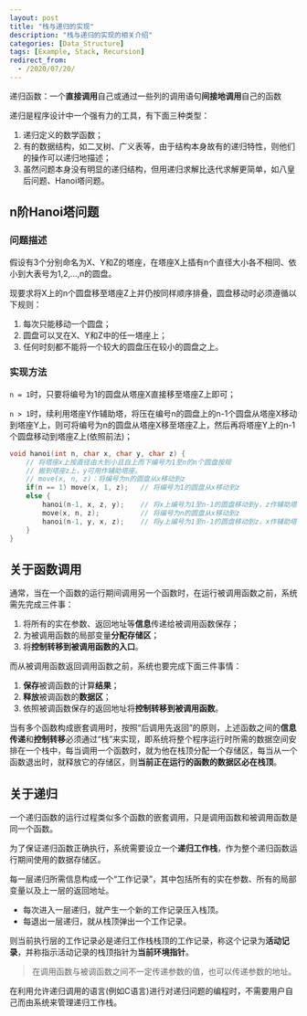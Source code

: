 ```yaml
---
layout: post
title: "栈与递归的实现"
description: "栈与递归的实现的相关介绍"
categories: [Data_Structure]
tags: [Example, Stack, Recursion]
redirect_from:
  - /2020/07/20/
---
```


递归函数：一个**直接调用**自己或通过一些列的调用语句**间接地调用**自己的函数

递归是程序设计中一个强有力的工具，有下面三种类型：

1. 递归定义的数学函数；
2. 有的数据结构，如二叉树、广义表等，由于结构本身故有的递归特性，则他们的操作可以递归地描述；
3. 虽然问题本身没有明显的递归结构，但用递归求解比迭代求解更简单，如八皇后问题、Hanoi塔问题。

## n阶Hanoi塔问题

### 问题描述

假设有3个分别命名为X、Y和Z的塔座，在塔座X上插有n个直径大小各不相同、依小到大表号为1,2,...,n的圆盘。

现要求将X上的n个圆盘移至塔座Z上并仍按同样顺序排叠，圆盘移动时必须遵循以下规则：

1. 每次只能移动一个圆盘；
2. 圆盘可以叉在X、Y和Z中的任一塔座上；
3. 任何时刻都不能将一个较大的圆盘压在较小的圆盘之上。

### 实现方法

`n = 1`时，只要将编号为1的圆盘从塔座X直接移至塔座Z上即可；

`n > 1`时，续利用塔座Y作辅助塔，将压在编号n的圆盘上的n-1个圆盘从塔座X移动到塔座Y上，则可将编号为n的圆盘从塔座X移至塔座Z上，然后再将塔座Y上的n-1个圆盘移动到塔座Z上(依照前法)；

```c
void hanoi(int n, char x, char y, char z) {
	// 将塔座x上按直径由大到小且自上而下编号为1至n的n个圆盘按规
	// 搬到塔座z上，y可用作辅助塔座。
	// move(x, n, z)：将编号为n的圆盘从x移动到z
	if(n == 1) move(x, 1, z);	// 将编号为1的圆盘从x移动到z
	else {
		hanoi(n-1, x, z, y);	// 将x上编号为1至n-1的圆盘移动到y，z作辅助塔
		move(x, n, z);			// 将编号为n的圆盘从x移动到z
		hanoi(n-1, y, x, z);	// 将y上编号为1至n-1的圆盘移动到z，x作辅助塔
	}
}
```

## 关于函数调用

通常，当在一个函数的运行期间调用另一个函数时，在运行被调用函数之前，系统需先完成三件事：

1. 将所有的实在参数、返回地址等**信息**传递给被调用函数保存；
2. 为被调用函数的局部变量**分配存储区**；
3. 将**控制转移到被调用函数的入口**。

而从被调用函数返回调用函数之前，系统也要完成下面三件事情：

1. **保存**被调函数的计算**结果**；
2. **释放**被调函数的**数据区**；
3. 依照被调函数保存的返回地址将**控制转移到被调用函数**。

当有多个函数构成嵌套调用时，按照“后调用先返回”的原则，上述函数之间的**信息传递**和**控制转移**必须通过“栈”来实现，即系统将整个程序运行时所需的数据空间安排在一个栈中，每当调用一个函数时，就为他在栈顶分配一个存储区，每当从一个函数退出时，就释放它的存储区，则**当前正在运行的函数的数据区必在栈顶**。

## 关于递归

一个递归函数的运行过程类似多个函数的嵌套调用，只是调用函数和被调用函数是同一个函数。

为了保证递归函数正确执行，系统需要设立一个**递归工作栈**，作为整个递归函数运行期间使用的数据存储区。

每一层递归所需信息构成一个“工作记录”，其中包括所有的实在参数、所有的局部变量以及上一层的返回地址。

* 每次进入一层递归，就产生一个新的工作记录压入栈顶。
* 每退出一层递归，就从栈顶弹出一个工作记录。

则当前执行层的工作记录必是递归工作栈栈顶的工作记录，称这个记录为**活动记录**，并称指示活动记录的栈顶指针为**当前环境指针**。

> 在调用函数与被调函数之间不一定传递参数的值，也可以传递参数的地址。

在利用允许递归调用的语言(例如C语言)进行对递归问题的编程时，不需要用户自己而由系统来管理递归工作栈。
